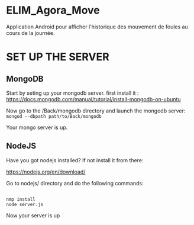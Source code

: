 # ELIM_Agora_Move
Application Android pour afficher l'historique des mouvement de foules au cours de la journée. 



SET UP THE SERVER
=================

MongoDB
-------

Start by seting up your mongodb server.
first install it : https://docs.mongodb.com/manual/tutorial/install-mongodb-on-ubuntu

Now go to the /Back/mongodb directory and launch the mongodb server: 
<code>
  mongod --dbpath path/to/Back/mongodb
</code>

Your mongo server is up. 

NodeJS
------
Have you got nodejs installed? If not install it from there: 

https://nodejs.org/en/download/

Go to nodejs/ directory and do the following commands:

<code>
nmp install
node server.js
</code>

Now your server is up 
